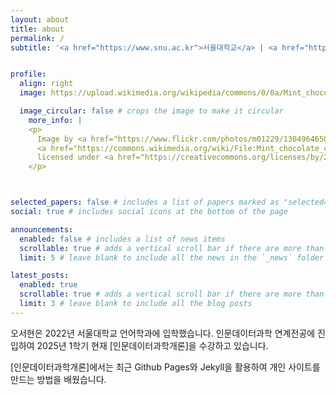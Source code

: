 ```yaml
---
layout: about
title: about
permalink: /
subtitle: '<a href="https://www.snu.ac.kr">서울대학교</a> | <a href="https://humanities.snu.ac.kr">인문대학</a> | <a href="https://dsh.snu.ac.kr">연계전공인문데이터과학</a>'


profile:
  align: right
  image: https://upload.wikimedia.org/wikipedia/commons/0/0a/Mint_chocolate_chip_ice_cream_with_sprinkles_in_a_cup_%2813049646504%29.jpg

  image_circular: false # crops the image to make it circular
    more_info: |
    <p>
      Image by <a href="https://www.flickr.com/photos/m01229/13049646504">Austin Kirk</a>, via 
      <a href="https://commons.wikimedia.org/wiki/File:Mint_chocolate_chip_ice_cream_with_sprinkles_in_a_cup_(13049646504).jpg">Wikimedia Commons</a>, 
      licensed under <a href="https://creativecommons.org/licenses/by/2.0/">CC BY 2.0</a>.
    </p>



selected_papers: false # includes a list of papers marked as "selected={true}"
social: true # includes social icons at the bottom of the page

announcements:
  enabled: false # includes a list of news items
  scrollable: true # adds a vertical scroll bar if there are more than 3 news items
  limit: 5 # leave blank to include all the news in the `_news` folder

latest_posts:
  enabled: true
  scrollable: true # adds a vertical scroll bar if there are more than 3 new posts items
  limit: 3 # leave blank to include all the blog posts
---
```


오서현은 2022년 서울대학교 언어학과에 입학했습니다. 인문데이터과학 연계전공에 진입하여 2025년 1학기 현재 [인문데이터과학개론]을 수강하고 있습니다.

[인문데이터과학개론]에서는 최근 Github Pages와 Jekyll을 활용하여 개인 사이트를 만드는 방법을 배웠습니다.
